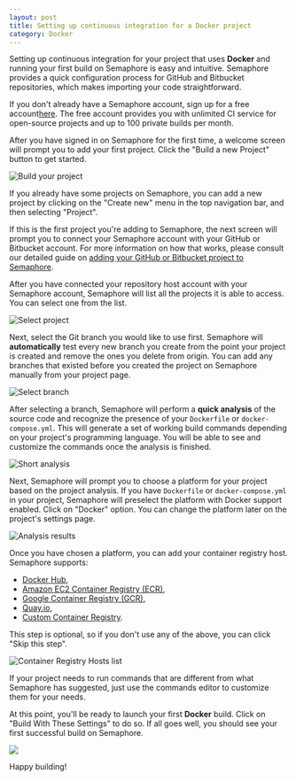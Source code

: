 ```yaml
---
layout: post
title: Setting up continuous integration for a Docker project
category: Docker
---
```


Setting up continuous integration for your project that uses **Docker** and
running your first build on Semaphore is easy and intuitive. Semaphore provides
a quick configuration process for GitHub and Bitbucket repositories, which makes
importing your code straightforward.

If you don't already have a Semaphore account, sign up for a free
account[here](/users/sign_up). The free account provides you with unlimited CI
service for open-source projects and up to 100 private builds per month.

After you have signed in on Semaphore for the first time, a welcome screen will
prompt you to add your first project. Click the "Build a new Project" button to
get started.

<img src="/docs/assets/img/adding-new-project/build-new-project.png" class="img-responsive img-bordered" alt="Build your project">

If you already have some projects on Semaphore, you can add a new project
by clicking on the "Create new" menu in the top navigation bar, and then
selecting "Project".

If this is the first project you're adding to Semaphore, the next screen will
prompt you to connect your Semaphore account with your GitHub or Bitbucket
account. For more information on how that works, please consult our detailed
guide on [adding your GitHub or Bitbucket project to
Semaphore](/docs/adding-github-bitbucket-project-to-semaphore.html).

After you have connected your repository host account with your Semaphore
account, Semaphore will list all the projects it is able to access. You can
select one from the list.

<img src="/docs/assets/img/adding-new-docker-project/select-project.png" class="img-responsive img-bordered" alt="Select project">

Next, select the Git branch you would like to use first. Semaphore will
**automatically** test every new branch you create from the point your project
is created and remove the ones you delete from origin. You can add any branches
that existed before you created the project on Semaphore manually from your
project page.

<img src="/docs/assets/img/adding-new-docker-project/select-branch.png" class="img-responsive img-bordered" alt="Select branch">

After selecting a branch, Semaphore will perform a **quick analysis** of the
source code and recognize the presence of your `Dockerfile` or
`docker-compose.yml`. This will generate a set of working build commands
depending on your project's programming language. You will be able to see and
customize the commands once the analysis is finished.

<img src="/docs/assets/img/adding-new-docker-project/short-analysis.png" class="img-responsive img-bordered" alt="Short analysis">

Next, Semaphore will prompt you to choose a platform for your project based on
the project analysis. If you have `Dockerfile` or `docker-compose.yml` in your
project, Semaphore will preselect the platform with Docker support enabled.
Click on "Docker" option. You can change the platform later on the project's
settings page.

<img src="/docs/assets/img/adding-new-project/choose-platform-step.png" class="img-responsive img-bordered" alt="Analysis results">

Once you have chosen a platform, you can add your container registry host.
Semaphore supports:

 - [Docker Hub](/docs/docker/setting-up-docker-hub-for-your-project.html),
 - [Amazon EC2 Container Registry (ECR)](/docs/docker/setting-up-amazon-container-registry-for-your-project.html),
 - [Google Container Registry (GCR)](/docs/docker/setting-up-google-container-registry-for-your-project.html),
 - [Quay.io](/docs/docker/setting-up-quay-io-for-your-project.html),
 - [Custom Container Registry](/docs/docker/setting-up-custom-container-registry-for-your-project.html).

This step is optional, so if you don't use any of the above, you can click
"Skip this step".

<img src="/docs/assets/img/adding-new-project/docker-registry-hosts-list.png" class="img-responsive img-bordered" alt="Container Registry Hosts list">

If your project needs to run commands that are different from what Semaphore has
suggested, just use the commands editor to customize them for your needs.

At this point, you'll be ready to launch your first **Docker** build. Click on
"Build With These Settings" to do so. If all goes well, you should see your
first successful build on Semaphore.

<img src="/docs/assets/img/adding-new-docker-project/green-build.png" class="img-responsive img-bordered">

Happy building!
